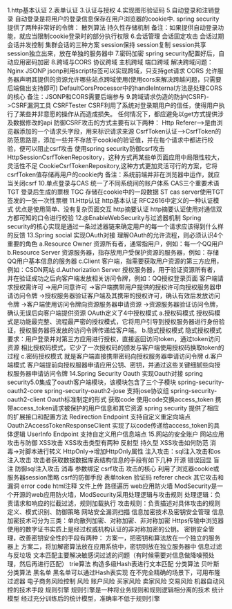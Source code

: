 1.http基本认证
2.表单认证
3.认证与授权
4.实现图形验证码
5.自动登录和注销登录
    自动登录是将用户的登录信息保存在用户浏览器的cookie中.
    spring security 提供了两种非常好的令牌：
        散列算法
        持久性存储机制
     备注：如果提供自动登录功能，就应当限制cookie登录时的部分执行权限
6.会话管理
    会话固定攻击
    会话过期
    会话并发控制
    集群会话的三种方案
        session保持
        session复制
        session共享
            session独立出来，放在单独的服务器中
7.密码加密
    spring security配置好后，自动应用密码加密
8.跨域与CORS
    协议跨域
    主机跨域
    端口跨域
    解决跨域问题：
        Nginx
        JSONP jsonp利用script标签可以实现跨域，只支持get请求
        CORS 允许服务器声明其提供的资源允许哪些站点跨域使用(使用cors来解决跨越问题，只需要后端做出支持即可)
            DefaultCorsProcessor中的handleInternal方法是处理CORS的核心
        备注：JSONP和CORS需要后端参与
9.跨域请求伪造的防护(CSRF)->CSRF漏洞工具 CSRFTester
    CSRF利用了系统对登录期用户的信任，使得用户执行了某些并非意愿的操作从而造成损失。
    任何情况下，都应避免以get方式提供涉及数据修改的api
    防御CSRF攻击的方式主要有以下两种：
        Http Referer-->是由浏览器添加的一个请求头字段，用来标识请求来源
        CsrfToken认证-->CsrfToken的防范思路是，添加一些并不存放于cookie的验证值，并在每个请求中都进行校验，便可以阻止csrf攻击
    使用spring security防御csrf攻击
        HttpSessionCsrfTokenRepository，这种方式再某些单页面应用中局限性较大，灵活性不足
        CookieCsrfTokenRepository,这种方式更加灵活可行的方案，它将csrfToken值存储再用户的cookie内
    备注：系统前端并非在浏览器中运作，就应当关闭csrf
10.单点登录与CAS
    统一了不同系统间的账户体系
    CAS三个重要术语
        TGT 登录后生成的票根
        TGC 存储在cookie中的一段数据
        ST cas server使用TGT签发的一张一次性票根
11.Http认证
    http基本认证
        RFC2616中定义的一种认证模式
            优点是使用简单、没有复杂页面交互
    http摘要认证
        http摘要认证使用对通信双方都可知的口令进行校验
12.@EnableWebSecurity与过滤器机制
    Spring security的核心实现是通过一条过滤器链来确定用户的每一个请求应该得到什么样的反馈
13.Spring social 实现OAuth对接
    理解OAuth的允许流程，则必须认识4个重要的角色
        a.Resource Owner        资源所有者，通常指用户，例如：每一个QQ用户
        b.Resource Server       资源服务器，指存放用户受保护资源的服务器，例如：存储QQ用户基本信息的服务器
        c.Client                客户端，指需要获取用户资源的第三方应用，例如：CSDN网站
        d.Authorization Server  授权服务器，用于验证资源所有者，并在验证成功之后向客户端发放相关访问令牌，例如：QQ授权登录页面
        客户端请求授权需许可
            ->用户同意许可
                ->客户端携带用户提供的授权许可向授权服务器申请访问令牌
                    ->授权服务器验证客户端及其携带的授权许可，确认有效后发放访问令牌
                        ->客户端使用访问令牌向资源服务器申请资源
                            ->资源服务器验证访问令牌，确认无误后向客户端提供资源
    OAuth定义了4中授权模式
        a.授权码模式
            授权码模式是功能最完整、流程最严密的授权模式，它将用户引导到授权服务器进行身份验证，授权服务器将发放的访问令牌传递给客户端。
        b.隐式授权模式
            隐式授权模式要求：用户登录并对第三方应用进行授权，直接返回访问token，通过token访问资源
            相比授权码模式，它少了一次授权码的颁发与客户端使用授权码换取token的过程
        c.密码授权模式
            就是客户端直接携带密码向授权服务器申请访问令牌
        d.客户端模式
            客户端提前向授权服器申请应用公钥、密钥，并通过这些关键细腻些向授权服务器申请访问令牌
14.Spring Security Oauth 实现Oauth对接
    spring security5.0集成了oauth客户端模块，该模块包含了三个子模块
        spring-security-oauth2-core
        spring-security-oauth2-jose 支持jose协议组
        spring-security-oauth2-client
    Oauth标准制定的形式
        获取code
        使用code交换access_token
        携带access_token请求被保护的用户信息和其它资源
    spring security 提供了相应的扩展接口和配置方法
        Redirection Endpoint 支持自定义重定向端点
        Oauth2AccessTokenResponseClient 实现了以code传递给access_token的具体逻辑
        UserInfo Endpoint 支持自定义用户信息端点
15.网站的安全账户
    网站应用攻击与防御
        XSS攻击
            XSS攻击类型有两种
                反射型
                持久型
            XSS攻击如何防范
                消毒->对脚本进行转义
                HttpOnly->增加HttpOnly属性
        注入攻击：sql注入攻击和os注入攻击
            攻击者获取数据数据库表结构信息的手段有如下几种
                开源
                错误回显
                盲注
            防御sql注入攻击
                消毒
                参数绑定
        csrf攻击
            攻击的核心
                利用了浏览器cookie或服务器session策略
            csrf的防御手段
                表单token
                验证码
                referer check
        其它攻击和漏洞
            error code
            html注释
            文件上传
            路径遍历
        web应用防火墙
            ModSecurity是一个开源的web应用防火墙，ModSecurity采用处理逻辑与攻击规则
            处理逻辑：负责请求和响应的拦截过滤，规则加载执行
            攻击规则：负责描述对具体攻击的规则定义、模式识别、防御策略
        网站安全漏洞扫描
    信息加密技术及密钥安全管理
        信息加密技术可分为三类：单向散列加密、对称加密、非对称加密
        Https传输中浏览器使用的数字证书实质上是经过权威机构认证的非对称加密的公钥。
        密钥安全管理，改善密钥安全性的手段有两种：
            方案一，把密钥和算法放在一个独立的服务器上
            方案二，将加解密算法放在应用系统中，密钥则放在独立服务器中
    信息过滤与反垃圾
        文本匹配主要解决敏感词过滤的问题（有时候需要对信息做降噪预处理，然后再进行匹配）
            trie算法
            构造多级Hash表进行文本匹配
        分类算法
            贝叶斯分类算法
        黑名单
            黑名单可以通过Hash表实现
            在不完全精确的场景下，可用布隆过滤器
    电子商务风险控制
        风险
            账户风险
            买家风险
            卖家风险
            交易风险
        机器自动风控的技术手段
            规则引擎
                规则引擎是一种将业务规则和规则逻辑相分离的技术
            统计模型
                经过充分训练后的统计模型，准确率不低于规则引擎